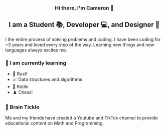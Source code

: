 <h3 align="center"> Hi there, I'm Cameron 👋 </h3>
<h2 align="center"> I am a Student 📚, Developer 💻, and Designer 🎨 </h2>
I the entire process of solving problems and coding. I have been coding for ~3 years and loved every step of the way. Learning new things and new languages always excites me.


### 📖 I am currently learning
- 🦀 Rust!
- 📈 Data structures and algorithms
- 💜 Kotlin
- ♟️ Chess!

### 🧠 Brain Tickle
Me and my friends have created a Youtube and TikTok channel to provide educational content on Math and Programming.



<!--
**wzid/wzid** is a ✨ _special_ ✨ repository because its `README.md` (this file) appears on your GitHub profile.

Here are some ideas to get you started:

- 🔭 I’m currently working on ...
- 🌱 I’m currently learning ...
- 👯 I’m looking to collaborate on ...
- 🤔 I’m looking for help with ...
- 💬 Ask me about ...
- 📫 How to reach me: ...
- 😄 Pronouns: ...
- ⚡ Fun fact: ...
-->
